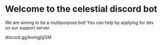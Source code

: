 # Welcome to the celestial discord bot

We are aiming to be a mutlipurpose bot! You can help by applying for dev on our support server.

discord.gg/bvmgjtjjGM
